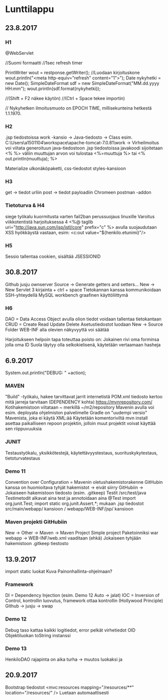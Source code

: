 # Lunttilappu
## 23.8.2017
### H1
@WebServlet

//Suomi formaatti
//1sec refresh timer

PrintWriter wout = restponse.getWriter(); //Luodaan kirjoituskone
wout.println("<head><meta http-equiv=\"refresh\" content=\"1\"></head>");
Date nykyhetki = new Date();
SimpleDateFormat sdf = new SimpleDateFormat("MM.dd.yyyy HH:mm");
wout.println(sdf.format(nykyhetki));

//(Shift + F2 näkee käytön)
//(Ctrl + Space tekee importin)

// Nykyhetken ilmoitusmuoto on EPOCH TIME, millisekunteina hetkestä 1.1.1970.

### H2

.jsp tiedostoissa work -kansio -> Java-tiedosto -> Class
esim. C:\Users\a1501104\workspace\apache-tomcat-7.0.81\work
-> Virheilmoitus voi viitata generoituun java-tiedostoon
.jsp tiedostoissa javakoodi sijoitetaan <%   %> väliin
muuttujan arvon voi tulostaa <%=muuttuja %> tai <% out.println(muuttuja); %>

Materialize ulkonäköpaketti, css-tiedostot styles-kansioon

### H3

get -> tiedot urliin
post -> tiedot payloadiin
Chromeen postman -addon

### Tietoturva & H4

siege työkalu kuormitusta varten
fail2ban perussuojaus linuxille
Varoitus viikkotentistä harjoituksessa 4
<%@ taglib uri="http://java.sun.com/jsp/jstl/core" prefix="c" %> avulla suojaudutaan XSS hyökkäystä vastaan, esim:
<c:out value="${henkilo.etunimi}"/>

### H5

Sessio tallentaa cookien, sisältää JSESSIONID


## 30.8.2017

Github jusju ownserver
Source -> Generate getters and setters...
New -> New Servlet
3 kirjainta + ctrl + space
Tietokannan kanssa kommunikoidaan SSH-yhteydellä
MySQL workbench graafinen käyttöliittymä

### H6

DAO = Data Access Object avulla olion tiedot voidaan tallentaa tietokantaan
CRUD = Create Read Update Delete
Asetustiedostot luodaan New -> Source Folder
WEB-INF alla olevien näkyvyyttä voi säätää

Harjoitukseen helpoin tapa toteuttaa poisto on:
Jokainen rivi oma forminsa jolla oma ID
Suola täytyy olla selkokielisenä, käytetään vertaamaan hasheja 

## 6.9.2017

System.out.println("DEBUG: " +action);

### MAVEN

"Build" -työkalu, hakee tarvittavat jarrit internetistä
POM.xml tiedosto kertoo mitä jarreja tarvitaan (DEPENDENCY kohta)
https://mvnrepository.com/
Kotihakemistoon viitataan ~ merkillä ~/m2/repository
Mavenin avulla voi esim. deployata ohjelmiston palvelimelle
Gradle on "uudempi versio" Mavenista, joka ei käytä XML:ää
Käytetään komentoriviltä
mvn install asettaa paikalliseen repoon projektin, jolloin muut projektit voivat käyttää sen riippuvuuksia

### JUNIT

Testaustyökalu, yksikkötestejä, käytettävyystestaus, suorituskykytestaus, tietoturvatestaus

### Demo 11

Convention over Configuration = Mavenin oletushakemistorakenne
GitHubin kanssa on huomioitava tyhjät hakemistot -> eivät siirry GitHubiin -> Jokaiseen hakemistoon tiedosto (esim. .gitkeep)
Testit /src/test/java
Testimetodit alkavat aina test ja annotoidaan aina @Test
import org.junit.Test; import static org.junit.Assert.*; mukaan
.jsp tiedostot src/main/webapp/ kansioon / webapp/WEB-INF/jsp/ kansioon


### Maven projekti GitHubiin

New -> Other -> Maven -> Maven Project
Simple project
Paketoinniksi war
webapp -> WEB-INF/web.xml vaaditaan (ehkä)
Jokaiseen tyhjään hakemistoon .gitkeep tiestosto

## 13.9.2017

import static luokat
Kuva Painonhallinta-ohjelmaan?

### Framework

DI = Dependency Injection (esim. Demo 12 Auto -> jalat)
IOC = Inversion of Control, kontrollin luovutus, framework ottaa kontrollin (Hollywood Principle)
Github -> jusju -> swap

### Demo 12

Debug taso kattaa kaikki logitiedot, error pelkät virhetiedot
OID Objektiluokan toString instanssi

### Demo 13

HenkiloDAO rajapinta on aika turha -> muutos luokaksi ja 

## 20.9.2017

Bootstrap tiedostot <mvc:resources mapping="/resources/**" location="/resources/" />
Luetaan automaattisesti









